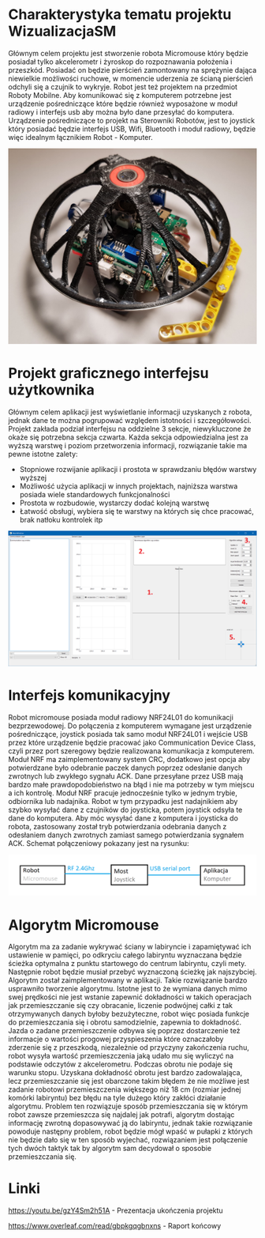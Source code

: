 # Charakterystyka tematu projektu WizualizacjaSM
 
Głównym celem projektu jest stworzenie robota Micromouse który będzie posiadał tylko akcelerometr i żyroskop do rozpoznawania położenia i przeszkód. Posiadać on będzie pierścień zamontowany na sprężynie dająca niewielkie możliwości ruchowe, w momencie uderzenia ze ścianą pierścień odchyli się a czujnik to wykryje. Robot jest też projektem na przedmiot Roboty Mobilne. Aby komunikować się z komputerem potrzebne jest urządzenie pośredniczące które będzie również wyposażone w moduł radiowy i interfejs usb aby można było dane przesyłać do komputera. Urządzenie pośredniczące to projekt na Sterowniki Robotów, jest to joystick który posiadać będzie interfejs USB, Wifi, Bluetooth i moduł radiowy, będzie więc idealnym łącznikiem Robot - Komputer.

![GitHub Logo](/images/a.jpg)


# Projekt graficznego interfejsu użytkownika
 
Głównym celem aplikacji jest wyświetlanie informacji uzyskanych z robota, jednak dane te można pogrupować względem istotności i szczegółowości. Projekt zakłada podział interfejsu na oddzielne 3 sekcje, niewykluczone że okaże się potrzebna sekcja czwarta. Każda sekcja odpowiedzialna jest za wyższą warstwę i poziom przetworzenia informacji, rozwiązanie takie ma pewne istotne zalety:

* Stopniowe rozwijanie aplikacji i prostota w sprawdzaniu błędów warstwy wyższej
* Możliwość użycia aplikacji w innych projektach, najniższa warstwa posiada wiele standardowych funkcjonalności
* Prostota w rozbudowie, wystarczy dodać kolejną warstwę
* Łatwość obsługi, wybiera się te warstwy na których się chce pracować, brak natłoku kontrolek itp

![GitHub Logo](/images/app2.PNG)

# Interfejs komunikacyjny

Robot micromouse posiada moduł radiowy NRF24L01 do komunikacji bezprzewodowej. Do połączenia z komputerem wymagane jest urządzenie pośredniczące, joystick posiada tak samo moduł NRF24L01 i wejście USB przez które urządzenie będzie pracować jako Communication Device Class, czyli przez port szeregowy będzie realizowana komunikacja z komputerem. Moduł NRF ma zaimplementowany system CRC, dodatkowo jest opcja aby potwierdzane było odebranie paczek danych poprzez odesłanie danych zwrotnych lub zwykłego sygnału ACK. Dane przesyłane przez USB mają bardzo małe prawdopodobieństwo na błąd i nie ma potrzeby w tym miejscu a ich kontrolę. Moduł NRF pracuje jednocześnie tylko w jednym trybie, odbiornika lub nadajnika. Robot w tym przypadku jest nadajnikiem aby szybko wysyłać dane z czujników do joysticka, potem joystick odsyła te dane do komputera. Aby móc wysyłać dane z komputera i joysticka do robota, zastosowany został tryb potwierdzania odebrania danych z odesłaniem danych zwrotnych zamiast samego potwierdzania sygnałem ACK. Schemat połączeniowy pokazany jest na rysunku: 

![GitHub Logo](/images/interfejsy.png)

# Algorytm Micromouse
Algorytm ma za zadanie wykrywać ściany w labiryncie i zapamiętywać ich ustawienie w pamięci, po odkryciu całego labiryntu wyznaczana będzie ścieżka optymalna z punktu startowego do centrum labiryntu, czyli mety. Następnie robot będzie musiał przebyć wyznaczoną ścieżkę jak najszybciej. Algorytm został zaimplementowany w aplikacji. Takie rozwiązanie bardzo usprawniło tworzenie algorytmu. Istotne jest to że wymiana danych mimo swej prędkości nie jest wstanie zapewnić dokładności w takich operacjach jak przemieszczanie się czy obracanie, liczenie podwójnej całki z tak otrzymywanych danych byłoby bezużyteczne, robot więc posiada funkcje do przemieszczania się i obrotu samodzielnie, zapewnia to dokładność. Jazda o zadane przemieszczenie odbywa się poprzez dostarczenie też informacje o wartości progowej przyspieszenia które oznaczałoby zderzenie się z przeszkodą, niezależnie od przyczyny zakończenia ruchu, robot wysyła wartość przemieszczenia jaką udało mu się wyliczyć na podstawie odczytów z akcelerometru. Podczas obrotu nie podaje się warunku stopu. Uzyskana dokładność obrotu jest bardzo zadowalająca, lecz przemieszczanie się jest obarczone takim błędem że nie możliwe jest zadanie robotowi przemieszczenia większego niż 18 cm (rozmiar jednej komórki labiryntu) bez błędu na tyle dużego który zakłóci działanie algorytmu. Problem ten rozwiązuje sposób przemieszczania się w którym robot zawsze przemieszcza się najdalej jak potrafi, algorytm dostając informację zwrotną dopasowywać ją do labiryntu, jednak takie rozwiązanie powoduje następny problem, robot będzie mógł wpaść w pułapki z których nie będzie dało się w ten sposób wyjechać, rozwiązaniem jest połączenie tych dwóch taktyk tak by algorytm sam decydował o sposobie przemieszczania się.

# Linki

https://youtu.be/gzY4Sm2h51A - Prezentacja ukończenia projektu

https://www.overleaf.com/read/gbpkgqgbnxns - Raport końcowy

